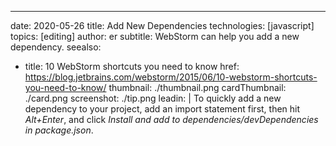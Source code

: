 ---
date: 2020-05-26
title: Add New Dependencies
technologies: [javascript]
topics: [editing]
author: er
subtitle: WebStorm can help you add a new dependency.
seealso:
- title: 10 WebStorm shortcuts you need to know
  href: https://blog.jetbrains.com/webstorm/2015/06/10-webstorm-shortcuts-you-need-to-know/
thumbnail: ./thumbnail.png
cardThumbnail: ./card.png
screenshot: ./tip.png
leadin: |
  To quickly add a new dependency to your project, add an import statement first, then hit *Alt+Enter*, and click *Install and add to dependencies/devDependencies in package.json*.

